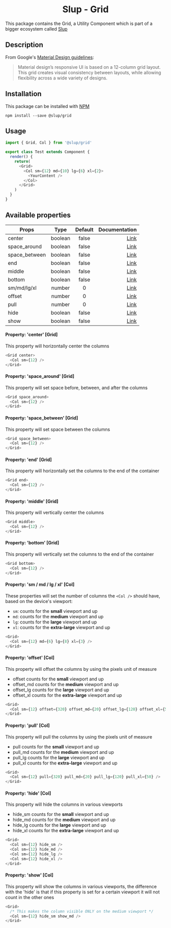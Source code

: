 <h1 align='center'>Slup - Grid</h1>

This package contains the Grid, a Utility Component which is part of a bigger ecosystem called [Slup](https://github.com/gejsi/material)

## Description
From Google's [Material Design guidelines](https://material.io/guidelines):
<blockquote>
  Material design’s responsive UI is based on a 12-column grid layout.<br />
  This grid creates visual consistency between layouts, while allowing flexibility across a wide variety of designs.
</blockquote>

## Installation
This package can be installed with [NPM](http://npmjs.com/)
```
npm install --save @slup/grid
```

## Usage
```js
import { Grid, Col } from '@slup/grid'

export class Test extends Component {
  render() {
    return(
      <Grid>
        <Col sm={12} md={10} lg={6} xl={2}>
          <YourContent />
        </Col>
      </Grid>
    )
  }
}
```

## Available properties
| Props          |    Type       |    Default    | Documentation                       |
|-------------   |:-------------:|:-------------:|------:                              |
| center         |  boolean      |  false        | [Link](#property-center-grid)        |
| space_around   |  boolean      |  false        | [Link](#property-space_around-grid)  |
| space_between  |  boolean      |  false        | [Link](#property-space_between-grid) |
| end            |  boolean      |  false        | [Link](#property-end-grid)           |
| middle         |  boolean      |  false        | [Link](#property-middle-grid)        |
| bottom         |  boolean      |  false        | [Link](#property-bottom-grid)        |
| sm/md/lg/xl    |  number       |  0            | [Link](#property-sm--md--lg--xl-col) |
| offset         |  number       |  0            | [Link](#property-offset-col)         |
| pull           |  number       |  0            | [Link](#property-pull-col)           |
| hide           |  boolean      |  false        | [Link](#property-hide-col)           |
| show           |  boolean      |  false        | [Link](#property-show-col)           |

#### Property: 'center' [Grid]
This property will horizontally center the columns
```js
<Grid center>
  <Col sm={12} />
</Grid>
```

#### Property: 'space_around' [Grid]
This property will set space before, between, and after the columns
```js
<Grid space_around>
  <Col sm={12} />
</Grid>
```

#### Property: 'space_between' [Grid]
This property will set space between the columns
```js
<Grid space_between>
  <Col sm={12} />
</Grid>
```

#### Property: 'end' [Grid]
This property will horizontally set the columns to the end of the container
```js
<Grid end>
  <Col sm={12} />
</Grid>
```

#### Property: 'middle' [Grid]
This property will vertically center the columns
```js
<Grid middle>
  <Col sm={12} />
</Grid>
```

#### Property: 'bottom' [Grid]
This property will vertically set the columns to the end of the container
```js
<Grid bottom>
  <Col sm={12} />
</Grid>
```

#### Property: 'sm / md / lg / xl' [Col]
These properties will set the number of columns the `<Col />` should have, based on the device's viewport:

* `sm`: counts for the **small** viewport and up
* `md`: counts for the **medium** viewport and up
* `lg`: counts for the **large** viewport and up
* `xl`: counts for the **extra-large** viewport and up

```js
<Grid>
  <Col sm={12} md={6} lg={8} xl={3} />
</Grid>
```

#### Property: 'offset' [Col]
This property will offset the columns by using the pixels unit of measure
* offset counts for the **small** viewport and up
* offset_md counts for the **medium** viewport and up
* offset_lg counts for the **large** viewport and up
* offset_xl counts for the **extra-large** viewport and up

```js
<Grid>
  <Col sm={12} offset={320} offset_md={20} offset_lg={120} offset_xl={50} />
</Grid>
```

#### Property: 'pull' [Col]
This property will pull the columns by using the pixels unit of measure
* pull counts for the **small** viewport and up
* pull_md counts for the **medium** viewport and up
* pull_lg counts for the **large** viewport and up
* pull_xl counts for the **extra-large** viewport and up

```js
<Grid>
  <Col sm={12} pull={320} pull_md={20} pull_lg={120} pull_xl={50} />
</Grid>
```

#### Property: 'hide' [Col]
This property will hide the columns in various viewports
* hide_sm counts for the **small** viewport and up
* hide_md counts for the **medium** viewport and up
* hide_lg counts for the **large** viewport and up
* hide_xl counts for the **extra-large** viewport and up

```js
<Grid>
  <Col sm={12} hide_sm />
  <Col sm={12} hide_md />
  <Col sm={12} hide_lg />
  <Col sm={12} hide_xl />
</Grid>
```

#### Property: 'show' [Col]
This property will show the columns in various viewports, the difference with the 'hide' is that if this property is set for a certain viewport it will not count in the other ones

```js
<Grid>
  /* This makes the column visible ONLY on the medium viewport */
  <Col sm={12} hide_sm show_md />
</Grid>
```
